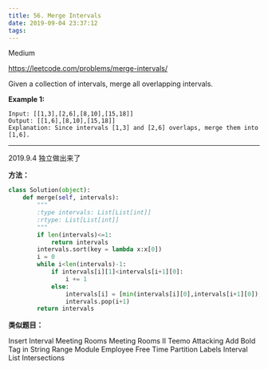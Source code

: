 ```yaml
---
title: 56. Merge Intervals
date: 2019-09-04 23:37:12
tags:
---
```


Medium

https://leetcode.com/problems/merge-intervals/

Given a collection of intervals, merge all overlapping intervals.

**Example 1:**

```
Input: [[1,3],[2,6],[8,10],[15,18]]
Output: [[1,6],[8,10],[15,18]]
Explanation: Since intervals [1,3] and [2,6] overlaps, merge them into [1,6].
```

---

2019.9.4 独立做出来了

**方法：**

```python
class Solution(object):
    def merge(self, intervals):
        """
        :type intervals: List[List[int]]
        :rtype: List[List[int]]
        """
        if len(intervals)<=1:
            return intervals
        intervals.sort(key = lambda x:x[0])
        i = 0
        while i<len(intervals)-1:
            if intervals[i][1]<intervals[i+1][0]:
                i += 1
            else:
                intervals[i] = [min(intervals[i][0],intervals[i+1][0]), max(intervals[i][1],intervals[i+1][1])]
                intervals.pop(i+1)
        return intervals
```

**类似题目：**

Insert Interval
Meeting Rooms
Meeting Rooms II
Teemo Attacking
Add Bold Tag in String
Range Module
Employee Free Time
Partition Labels
Interval List Intersections